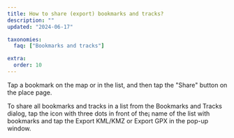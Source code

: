 ```yaml
---
title: How to share (export) bookmarks and tracks?
description: ""
updated: "2024-06-17"

taxonomies:
  faq: ["Bookmarks and tracks"]

extra:
  order: 10
---
```


Tap a bookmark on the map or in the list, and then tap the "Share" button on the place page.

To share all bookmarks and tracks in a list from the Bookmarks and Tracks dialog, tap the icon with three dots in front of the¡ name of the list with bookmarks and tap the Export KML/KMZ or Export GPX in the pop-up window.
